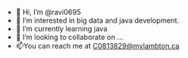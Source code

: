 - 👋 Hi, I’m @ravi0695
- 👀 I’m interested in big data and java development.
- 🌱 I’m currently learning java
- 💞️ I’m looking to collaborate on ...
- 📫You can reach me at C0813829@mylambton.ca

<!---
ravi0695/ravi0695 is a ✨ special ✨ repository because its `README.md` (this file) appears on your GitHub profile.
You can click the Preview link to take a look at your changes.
--->
